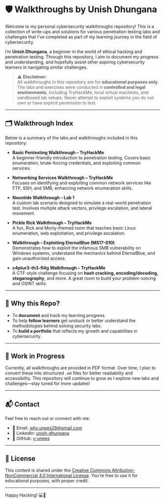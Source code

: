 # 🛡️ Walkthroughs by Unish Dhungana

Welcome to my personal cybersecurity walkthroughs repository! This is a collection of write-ups and solutions for various penetration testing labs and challenges that I’ve completed as part of my learning journey in the field of cybersecurity.

I’m **Unish Dhungana**, a beginner in the world of ethical hacking and penetration testing. Through this repository, I aim to document my progress and understanding, and hopefully assist other aspiring cybersecurity learners in navigating similar challenges.

> ⚠️ **Disclaimer:**  
> All walkthroughs in this repository are for **educational purposes only**. The labs and exercises were conducted in **controlled and legal environments**, including TryHackMe, local virtual machines, and sandboxed lab setups. Never attempt to exploit systems you do not own or have explicit permission to test.

---

## 🗂️ Walkthrough Index

Below is a summary of the labs and walkthroughs included in this repository:

- **Basic Pentesting Walkthrough – TryHackMe**  
  A beginner-friendly introduction to penetration testing. Covers basic enumeration, brute-forcing credentials, and exploiting common services.

- **Networking Services Walkthrough – TryHackMe**  
  Focuses on identifying and exploiting common network services like FTP, SSH, and SMB, enhancing network enumeration skills.

- **Noontide Walkthrough – Lab 1**  
  A custom lab scenario designed to simulate a real-world penetration test. Involves multiple attack vectors, privilege escalation, and lateral movement.

- **Pickle Rick Walkthrough – TryHackMe**  
  A fun, Rick and Morty-themed room that teaches basic Linux enumeration, web exploitation, and privilege escalation.

- **Walkthrough – Exploiting EternalBlue (MS17-010)**  
  Demonstrates how to exploit the infamous SMB vulnerability on Windows systems, understand the mechanics behind EternalBlue, and gain unauthorized access.

- **c4ptur3-th3-fl4g Walkthrough – TryHackMe**  
A CTF-style challenge focusing on **hash cracking, encoding/decoding, steganography**, and more. A great room to build your problem-solving and OSINT skills.

---

## 🧠 Why this Repo?

- To **document** and track my learning progress.
- To help **fellow learners** get unstuck or better understand the methodologies behind solving security labs.
- To **build a portfolio** that reflects my growth and capabilities in cybersecurity.

---

## 🚧 Work in Progress

Currently, all walkthroughs are provided in PDF format. Over time, I plan to convert these into structured `.md` files for better readability and accessibility. This repository will continue to grow as I explore new labs and challenges—stay tuned for more updates!

---
## 📬 Contact

Feel free to reach out or connect with me:

- 📧 Email: [why.unees29@gmail.com](mailto:why.unees29@gmail.com)
- 💼 LinkedIn: [unish-dhungana](https://www.linkedin.com/in/unish-dhungana)
- 🐙 GitHub: [y-unees](https://github.com/y-unees)

---

## 🧾 License

This content is shared under the [Creative Commons Attribution-NonCommercial 4.0 International License](https://creativecommons.org/licenses/by-nc/4.0/). You’re free to use it for educational purposes, with proper credit.

---

Happy Hacking! 💻🔐